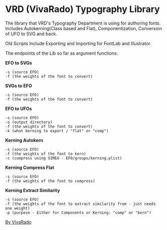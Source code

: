 VRD (VivaRado) Typography Library
===================

The library that VRD's Typography Department is using for authoring fonts.
Includes Autokerning(Class based and Flat), Componentization, Conversion of UFO to SVG and back.

Old Scripts Include
Exporting and Importing for FontLab and Illustrator.


The endpoints of the Lib so far as argument functions:  

**EFO to SVGs**
```
-s (source EFO)  
-f (the weights of the font to convert)  
```
**SVGs to EFO**
```
-s (source EFO)  
-f (the weights of the font to convert)  
```
**EFO to UFOs**
```
-s (source EFO)  
-o (output directory)
-f (the weights of the font to convert)  
-k (what kerning to export / "flat" or "comp")
```
**Kerning Autokern**
```
-s (source EFO)  
-f (the weights of the font to kern)  
-c (compress using SIMEX - EFO/groups/kerning.plist)  
```
**Kerning Compress Flat**
```
-s (source EFO)  
-f (the weights of the font to compress)
```
**Kerning Extract Similarity** 
```
-s (source EFO)  
-f (the weights of the font to extract similarity from - just needs one weight)  
-p (purpose - Either for Components or Kerning: "comp" or "kern")
```

[By VivaRado](https://www.vivarado.com)

